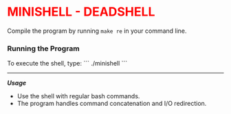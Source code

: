 # <span style="color:red">MINISHELL - DEADSHELL</span>

Compile the program by running `make re` in your command line.

### Running the Program

To execute the shell, type:
\`\`\`
./minishell
\`\`\`

---

**_Usage_**

- Use the shell with regular bash commands.
- The program handles command concatenation and I/O redirection.
